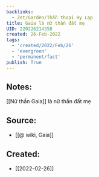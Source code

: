 ```yaml
---
backlinks:
  - Zet/Garden/Thần thoại Hy Lạp
title: Gaia là nữ thần đất mẹ
UID: 220226214358
created: 26-Feb-2022
tags:
  - 'created/2022/Feb/26'
  - 'evergreen'
  - 'permanent/fact'
publish: True
---
```

## Notes:
[[Nữ thần Gaia]] là nữ thần đất mẹ

## Source:
- [[@ wiki, Gaia]]





## Created:
- [[2022-02-26]]

